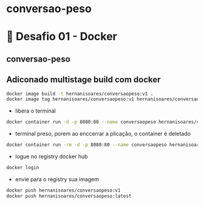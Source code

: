 # conversao-peso
# 🐳 Desafio 01 - Docker

## conversao-peso

## Adiconado multistage build com docker

``` sh
docker image build -t hernanisoares/conversaopeso:v1 .
docker image tag hernanisoares/conversaopeso:v1 hernanisoares/conversaopeso:latest
```

- libera o terminal 
``` sh
docker container run -d -p 8080:80 --name conversaopeso hernanisoares/conversaopeso:v1
```

- terminal preso, porem ao enccerrar a plicação, o container é deletado
``` sh
docker container run -rm -d -p 8080:80 --name conversaopeso hernanisoares/conversaopeso:v1
```

- logue no registry docker hub

``` sh
docker login
```

- envie para o registry sua imagem

``` sh
docker push hernanisoares/conversaopeso:v1
docker push hernanisoares/conversaopeso:latest
```
